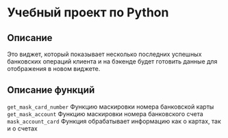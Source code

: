 # **Учебный проект по Python**
## Описание
Это виджет, который показывает несколько последних успешных банковских операций клиента
и на бэкенде будет готовить данные для отображения в новом виджете.
## Описание функций
`get_mask_card_number` Функцию маскировки номера банковской карты 
`get_mask_account` Функцию маскировки номера банковского счета 
`mask_account_card` Функция обрабатывает информацию как о картах, так и о счетах



